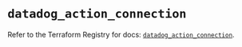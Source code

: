 # `datadog_action_connection`

Refer to the Terraform Registry for docs: [`datadog_action_connection`](https://registry.terraform.io/providers/datadog/datadog/3.57.0/docs/resources/action_connection).
